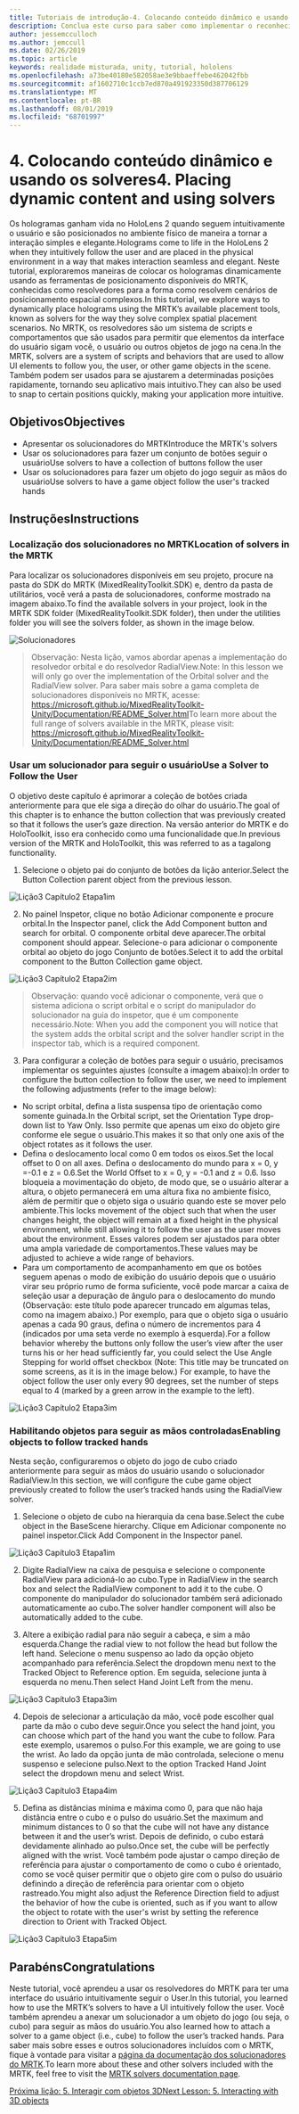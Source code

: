 ```yaml
---
title: Tutoriais de introdução-4. Colocando conteúdo dinâmico e usando os solveres
description: Conclua este curso para saber como implementar o reconhecimento facial do Azure em um aplicativo de realidade misturada.
author: jessemcculloch
ms.author: jemccull
ms.date: 02/26/2019
ms.topic: article
keywords: realidade misturada, unity, tutorial, hololens
ms.openlocfilehash: a73be40180e582058ae3e9bbaeffebe462042fbb
ms.sourcegitcommit: af1602710c1ccb7ed870a491923350d387706129
ms.translationtype: MT
ms.contentlocale: pt-BR
ms.lasthandoff: 08/01/2019
ms.locfileid: "68701997"
---
```

# <a name="4-placing-dynamic-content-and-using-solvers"></a><span data-ttu-id="2c861-105">4. Colocando conteúdo dinâmico e usando os solveres</span><span class="sxs-lookup"><span data-stu-id="2c861-105">4. Placing dynamic content and using solvers</span></span>

<span data-ttu-id="2c861-106">Os hologramas ganham vida no HoloLens 2 quando seguem intuitivamente o usuário e são posicionados no ambiente físico de maneira a tornar a interação simples e elegante.</span><span class="sxs-lookup"><span data-stu-id="2c861-106">Holograms come to life in the HoloLens 2 when they intuitively follow the user and are placed in the physical environment in a way that makes interaction seamless and elegant.</span></span> <span data-ttu-id="2c861-107">Neste tutorial, exploraremos maneiras de colocar os hologramas dinamicamente usando as ferramentas de posicionamento disponíveis do MRTK, conhecidas como resolvedores para a forma como resolvem cenários de posicionamento espacial complexos.</span><span class="sxs-lookup"><span data-stu-id="2c861-107">In this tutorial, we explore ways to dynamically place holograms using the MRTK’s available placement tools, known as solvers for the way they solve complex spatial placement scenarios.</span></span> <span data-ttu-id="2c861-108">No MRTK, os resolvedores são um sistema de scripts e comportamentos que são usados para permitir que elementos da interface do usuário sigam você, o usuário ou outros objetos de jogo na cena.</span><span class="sxs-lookup"><span data-stu-id="2c861-108">In the MRTK, solvers are a system of scripts and behaviors that are used to allow UI elements to follow you, the user, or other game objects in the scene.</span></span> <span data-ttu-id="2c861-109">Também podem ser usados para se ajustarem a determinadas posições rapidamente, tornando seu aplicativo mais intuitivo.</span><span class="sxs-lookup"><span data-stu-id="2c861-109">They can also be used to snap to certain positions quickly, making your application more intuitive.</span></span> 

## <a name="objectives"></a><span data-ttu-id="2c861-110">Objetivos</span><span class="sxs-lookup"><span data-stu-id="2c861-110">Objectives</span></span>

* <span data-ttu-id="2c861-111">Apresentar os solucionadores do MRTK</span><span class="sxs-lookup"><span data-stu-id="2c861-111">Introduce the MRTK's solvers</span></span>
* <span data-ttu-id="2c861-112">Usar os solucionadores para fazer um conjunto de botões seguir o usuário</span><span class="sxs-lookup"><span data-stu-id="2c861-112">Use solvers to have a collection of buttons follow the user</span></span>
* <span data-ttu-id="2c861-113">Usar os solucionadores para fazer um objeto do jogo seguir as mãos do usuário</span><span class="sxs-lookup"><span data-stu-id="2c861-113">Use solvers to have a game object follow the user's tracked hands</span></span>

## <a name="instructions"></a><span data-ttu-id="2c861-114">Instruções</span><span class="sxs-lookup"><span data-stu-id="2c861-114">Instructions</span></span>

### <a name="location-of-solvers-in-the-mrtk"></a><span data-ttu-id="2c861-115">Localização dos solucionadores no MRTK</span><span class="sxs-lookup"><span data-stu-id="2c861-115">Location of solvers in the MRTK</span></span>
 <span data-ttu-id="2c861-116">Para localizar os solucionadores disponíveis em seu projeto, procure na pasta do SDK do MRTK (MixedRealityToolkit.SDK) e, dentro da pasta de utilitários, você verá a pasta de solucionadores, conforme mostrado na imagem abaixo.</span><span class="sxs-lookup"><span data-stu-id="2c861-116">To find the available solvers in your project, look in the MRTK SDK folder (MixedRealityToolkit.SDK folder), then under the utilities folder you will see the solvers folder, as shown in the image below.</span></span>

![Solucionadores](images/lesson3_chapter1_step1im.PNG)

><span data-ttu-id="2c861-118">Observação: Nesta lição, vamos abordar apenas a implementação do resolvedor orbital e do resolvedor RadialView.</span><span class="sxs-lookup"><span data-stu-id="2c861-118">Note: In this lesson we will only go over the implementation of the Orbital solver and the RadialView solver.</span></span> <span data-ttu-id="2c861-119">Para saber mais sobre a gama completa de solucionadores disponíveis no MRTK, acesse: https://microsoft.github.io/MixedRealityToolkit-Unity/Documentation/README_Solver.html</span><span class="sxs-lookup"><span data-stu-id="2c861-119">To learn more about the full range of solvers available in the MRTK, please visit: https://microsoft.github.io/MixedRealityToolkit-Unity/Documentation/README_Solver.html</span></span>

### <a name="use-a-solver-to-follow-the-user"></a><span data-ttu-id="2c861-120">Usar um solucionador para seguir o usuário</span><span class="sxs-lookup"><span data-stu-id="2c861-120">Use a Solver to Follow the User</span></span>
<span data-ttu-id="2c861-121">O objetivo deste capítulo é aprimorar a coleção de botões criada anteriormente para que ele siga a direção do olhar do usuário.</span><span class="sxs-lookup"><span data-stu-id="2c861-121">The goal of this chapter is to enhance the button collection that was previously created so that it follows the user’s gaze direction.</span></span> <span data-ttu-id="2c861-122">Na versão anterior do MRTK e do HoloToolkit, isso era conhecido como uma funcionalidade que.</span><span class="sxs-lookup"><span data-stu-id="2c861-122">In previous version of the MRTK and HoloToolkit, this was referred to as a tagalong functionality.</span></span>

1. <span data-ttu-id="2c861-123">Selecione o objeto pai do conjunto de botões da lição anterior.</span><span class="sxs-lookup"><span data-stu-id="2c861-123">Select the Button Collection parent object from the previous lesson.</span></span>

![Lição3 Capítulo2 Etapa1im](images/Lesson3_chapter2_step1im.PNG)

2. <span data-ttu-id="2c861-125">No painel Inspetor, clique no botão Adicionar componente e procure orbital.</span><span class="sxs-lookup"><span data-stu-id="2c861-125">In the Inspector panel, click the Add Component button and search for orbital.</span></span> <span data-ttu-id="2c861-126">O componente orbital deve aparecer.</span><span class="sxs-lookup"><span data-stu-id="2c861-126">The orbital component should appear.</span></span> <span data-ttu-id="2c861-127">Selecione-o para adicionar o componente orbital ao objeto do jogo Conjunto de botões.</span><span class="sxs-lookup"><span data-stu-id="2c861-127">Select it to add the orbital component to the Button Collection game object.</span></span>

![Lição3 Capítulo2 Etapa2im](images/Lesson3_Chapter2_step2im.PNG)

><span data-ttu-id="2c861-129">Observação: quando você adicionar o componente, verá que o sistema adiciona o script orbital e o script do manipulador do solucionador na guia do inspetor, que é um componente necessário.</span><span class="sxs-lookup"><span data-stu-id="2c861-129">Note: When you add the component you will notice that the system adds the orbital script and the solver handler script in the inspector tab, which is a required component.</span></span> 

3. <span data-ttu-id="2c861-130">Para configurar a coleção de botões para seguir o usuário, precisamos implementar os seguintes ajustes (consulte a imagem abaixo):</span><span class="sxs-lookup"><span data-stu-id="2c861-130">In order to configure the button collection to follow the user, we need to implement the following adjustments (refer to the image below):</span></span>
- <span data-ttu-id="2c861-131">No script orbital, defina a lista suspensa tipo de orientação como somente guinada.</span><span class="sxs-lookup"><span data-stu-id="2c861-131">In the Orbital script, set the Orientation Type drop-down list to Yaw Only.</span></span> <span data-ttu-id="2c861-132">Isso permite que apenas um eixo do objeto gire conforme ele segue o usuário.</span><span class="sxs-lookup"><span data-stu-id="2c861-132">This makes it so that only one axis of the object rotates as it follows the user.</span></span>
- <span data-ttu-id="2c861-133">Defina o deslocamento local como 0 em todos os eixos.</span><span class="sxs-lookup"><span data-stu-id="2c861-133">Set the local offset to 0 on all axes.</span></span> <span data-ttu-id="2c861-134">Defina o deslocamento do mundo para x = 0, y =-0.1 e z = 0.6.</span><span class="sxs-lookup"><span data-stu-id="2c861-134">Set the World Offset to x = 0, y = -0.1 and z = 0.6.</span></span> <span data-ttu-id="2c861-135">Isso bloqueia a movimentação do objeto, de modo que, se o usuário alterar a altura, o objeto permanecerá em uma altura fixa no ambiente físico, além de permitir que o objeto siga o usuário quando este se mover pelo ambiente.</span><span class="sxs-lookup"><span data-stu-id="2c861-135">This locks movement of the object such that when the user changes height, the object will remain at a fixed height in the physical environment, while still allowing it to follow the user as the user moves about the environment.</span></span> <span data-ttu-id="2c861-136">Esses valores podem ser ajustados para obter uma ampla variedade de comportamentos.</span><span class="sxs-lookup"><span data-stu-id="2c861-136">These values may be adjusted to achieve a wide range of behaviors.</span></span>
- <span data-ttu-id="2c861-137">Para um comportamento de acompanhamento em que os botões seguem apenas o modo de exibição do usuário depois que o usuário virar seu próprio rumo de forma suficiente, você pode marcar a caixa de seleção usar a depuração de ângulo para o deslocamento do mundo (Observação: este título pode aparecer truncado em algumas telas, como na imagem abaixo.) Por exemplo, para que o objeto siga o usuário apenas a cada 90 graus, defina o número de incrementos para 4 (indicados por uma seta verde no exemplo à esquerda).</span><span class="sxs-lookup"><span data-stu-id="2c861-137">For a follow behavior whereby the buttons only follow the user’s view after the user turns his or her head sufficiently far, you could select the Use Angle Stepping for world offset checkbox (Note: This title may be truncated on some screens, as it is in the image below.) For example, to have the object follow the user only every 90 degrees, set the number of steps equal to 4 (marked by a green arrow in the example to the left).</span></span> 

![Lição3 Capítulo2 Etapa3im](images/Lesson3_chapter2_step3im.PNG)

### <a name="enabling-objects-to-follow-tracked-hands"></a><span data-ttu-id="2c861-139">Habilitando objetos para seguir as mãos controladas</span><span class="sxs-lookup"><span data-stu-id="2c861-139">Enabling objects to follow tracked hands</span></span>

<span data-ttu-id="2c861-140">Nesta seção, configuraremos o objeto do jogo de cubo criado anteriormente para seguir as mãos do usuário usando o solucionador RadialView.</span><span class="sxs-lookup"><span data-stu-id="2c861-140">In this section, we will configure the cube game object previously created to follow the user’s tracked hands using the RadialView solver.</span></span>

1. <span data-ttu-id="2c861-141">Selecione o objeto de cubo na hierarquia da cena base.</span><span class="sxs-lookup"><span data-stu-id="2c861-141">Select the cube object in the BaseScene hierarchy.</span></span> <span data-ttu-id="2c861-142">Clique em Adicionar componente no painel inspetor.</span><span class="sxs-lookup"><span data-stu-id="2c861-142">Click Add Component in the Inspector panel.</span></span> 

![Lição3 Capítulo3 Etapa1im](images/Lesson3_Chapter3_step1im.PNG)

2. <span data-ttu-id="2c861-144">Digite RadialView na caixa de pesquisa e selecione o componente RadialView para adicioná-lo ao cubo.</span><span class="sxs-lookup"><span data-stu-id="2c861-144">Type in RadialView in the search box and select the RadialView component to add it to the cube.</span></span> <span data-ttu-id="2c861-145">O componente do manipulador do solucionador também será adicionado automaticamente ao cubo.</span><span class="sxs-lookup"><span data-stu-id="2c861-145">The solver handler component will also be automatically added to the cube.</span></span>

3. <span data-ttu-id="2c861-146">Altere a exibição radial para não seguir a cabeça, e sim a mão esquerda.</span><span class="sxs-lookup"><span data-stu-id="2c861-146">Change the radial view to not follow the head but follow the left hand.</span></span> <span data-ttu-id="2c861-147">Selecione o menu suspenso ao lado da opção objeto acompanhado para referência.</span><span class="sxs-lookup"><span data-stu-id="2c861-147">Select the dropdown menu next to the Tracked Object to Reference option.</span></span> <span data-ttu-id="2c861-148">Em seguida, selecione junta à esquerda no menu.</span><span class="sxs-lookup"><span data-stu-id="2c861-148">Then select Hand Joint Left from the menu.</span></span>

![Lição3 Capítulo3 Etapa3im](images/Lesson3_chapter3_step3im.PNG)

4. <span data-ttu-id="2c861-150">Depois de selecionar a articulação da mão, você pode escolher qual parte da mão o cubo deve seguir.</span><span class="sxs-lookup"><span data-stu-id="2c861-150">Once you select the hand joint, you can choose which part of the hand you want the cube to follow.</span></span> <span data-ttu-id="2c861-151">Para este exemplo, usaremos o pulso.</span><span class="sxs-lookup"><span data-stu-id="2c861-151">For this example, we are going to use the wrist.</span></span> <span data-ttu-id="2c861-152">Ao lado da opção junta de mão controlada, selecione o menu suspenso e selecione pulso.</span><span class="sxs-lookup"><span data-stu-id="2c861-152">Next to the option Tracked Hand Joint select the dropdown menu and select Wrist.</span></span> 

![Lição3 Capítulo3 Etapa4im](images/Lesson3_chapter3_step4im.PNG)

5. <span data-ttu-id="2c861-154">Defina as distâncias mínima e máxima como 0, para que não haja distância entre o cubo e o pulso do usuário.</span><span class="sxs-lookup"><span data-stu-id="2c861-154">Set the maximum and minimum distances to 0 so that the cube will not have any distance between it and the user’s wrist.</span></span> <span data-ttu-id="2c861-155">Depois de definido, o cubo estará devidamente alinhado ao pulso.</span><span class="sxs-lookup"><span data-stu-id="2c861-155">Once set, the cube will be perfectly aligned with the wrist.</span></span> <span data-ttu-id="2c861-156">Você também pode ajustar o campo direção de referência para ajustar o comportamento de como o cubo é orientado, como se você quiser permitir que o objeto gire com o pulso do usuário definindo a direção de referência para orientar com o objeto rastreado.</span><span class="sxs-lookup"><span data-stu-id="2c861-156">You might also adjust the Reference Direction field to adjust the behavior of how the cube is oriented, such as if you want to allow the object to rotate with the user's wrist by setting the reference direction to Orient with Tracked Object.</span></span>

![Lição3 Capítulo3 Etapa5im](images/Lesson3_chapter3_step5im.PNG)

## <a name="congratulations"></a><span data-ttu-id="2c861-158">Parabéns</span><span class="sxs-lookup"><span data-stu-id="2c861-158">Congratulations</span></span>
<span data-ttu-id="2c861-159">Neste tutorial, você aprendeu a usar os resolvedores do MRTK para ter uma interface do usuário intuitivamente seguir o User.</span><span class="sxs-lookup"><span data-stu-id="2c861-159">In this tutorial, you learned how to use the MRTK’s solvers to have a UI intuitively follow the user.</span></span> <span data-ttu-id="2c861-160">Você também aprendeu a anexar um solucionador a um objeto do jogo (ou seja, o cubo) para seguir as mãos do usuário.</span><span class="sxs-lookup"><span data-stu-id="2c861-160">You also learned how to attach a solver to a game object (i.e., cube) to follow the user’s tracked hands.</span></span> <span data-ttu-id="2c861-161">Para saber mais sobre esses e outros solucionadores incluídos com o MRTK, fique à vontade para visitar a [página da documentação dos solucionadores do MRTK](https://microsoft.github.io/MixedRealityToolkit-Unity/Documentation/README_Solver.html).</span><span class="sxs-lookup"><span data-stu-id="2c861-161">To learn more about these and other solvers included with the MRTK, feel free to visit the [MRTK solvers documentation page](https://microsoft.github.io/MixedRealityToolkit-Unity/Documentation/README_Solver.html).</span></span>

[<span data-ttu-id="2c861-162">Próxima lição: 5.    Interagir com objetos 3D</span><span class="sxs-lookup"><span data-stu-id="2c861-162">Next Lesson: 5.    Interacting with 3D objects</span></span>](mrlearning-base-ch4.md)

